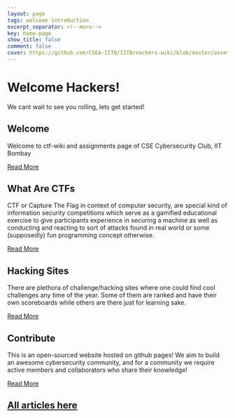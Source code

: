 ```yaml
---
layout: page
tags: welcome introduction
excerpt_separator: <!--more-->
key: home-page
show_title: false
comment: false
cover: https://github.com/CSEA-IITB/IITBreachers-wiki/blob/master/assets/mstile-310x310.png?raw=1
---
```


# Welcome Hackers!
We cant wait to see you rolling, lets get started!

## Welcome
Welcome to ctf-wiki and assignments page of CSE Cybersecurity Club, IIT Bombay

[Read More](https://csea-iitb.github.io/IITBreachers-wiki/2020/08/01/welcome.html)

## What Are CTFs
CTF or Capture The Flag in context of computer security, are special kind of information security competitions which serve as a gamified educational exercise to give participants experience in securing a machine as well as conducting and reacting to sort of attacks found in real world or some (supposedly) fun programming concept otherwise.

[Read More](https://csea-iitb.github.io/IITBreachers-wiki/2020/08/01/What-Are-CTFs.html)

## Hacking Sites
There are plethora of challenge/hacking sites where one could find cool challenges any time of the year. Some of them are ranked and have their own scoreboards while others are there just for learning sake.

[Read More](https://csea-iitb.github.io/IITBreachers-wiki/2020/08/01/Hacking-Sites.html)

## Contribute
This is an open-sourced website hosted on github pages! We aim to build an awesome cybersecurity community, and for a community we require active members and collaborators who share their knowledge!

[Read More](https://csea-iitb.github.io/IITBreachers-wiki/2020/08/01/contributions.html)

## [All articles here](https://csea-iitb.github.io/IITBreachers-wiki/)
